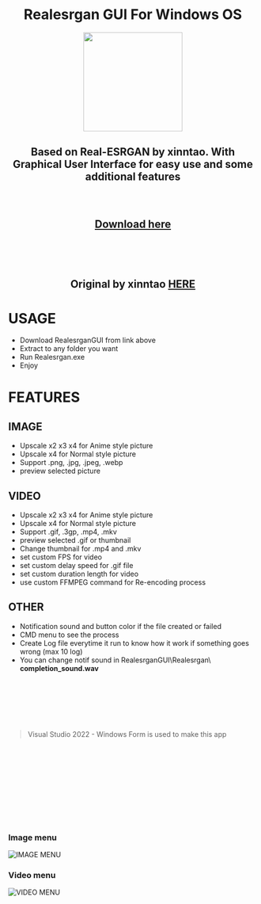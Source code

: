 <h1 align="center">
Realesrgan GUI For Windows OS
</h1>

<p align="center">
  <img width="200" height="200" src="https://github.com/user-attachments/assets/d2ce0589-138d-41d2-bdde-36b95189737f">
</p>
   
<h2 align="center">
Based on Real-ESRGAN by xinntao. With Graphical User Interface for easy use and some additional features <br><br><br>

[Download here](https://github.com/eroge69/RealesrganGUI/releases) <br></br><br></br>

Original by xinntao [HERE](https://github.com/xinntao/Real-ESRGAN?tab=readme-ov-file#portable-executable-files-ncnn)
</h1>

# USAGE
- Download RealesrganGUI from link above
- Extract to any folder you want
- Run Realesrgan.exe
- Enjoy

# FEATURES

## IMAGE

- Upscale x2 x3 x4 for Anime style picture
- Upscale x4 for Normal style picture
- Support .png, .jpg, .jpeg, .webp
- preview selected picture

## VIDEO

- Upscale x2 x3 x4 for Anime style picture
- Upscale x4 for Normal style picture
- Support  .gif, .3gp, .mp4, .mkv
- preview selected .gif or thumbnail
- Change thumbnail for .mp4 and .mkv 
- set custom FPS for video
- set custom delay speed for .gif file
- set custom duration length for video
- use custom FFMPEG command for Re-encoding process

## OTHER

- Notification sound and button color if the file created or failed
- CMD menu to see the process
- Create Log file everytime it run to know how it work if something goes wrong (max 10 log)
- You can change notif sound in RealesrganGUI\Realesrgan\ **completion_sound.wav**
<br><br><br><br><br><br><br>
> Visual Studio 2022 - Windows Form is used to make this app

 <br><br><br><br><br><br><br><br><br>
### Image menu
![IMAGE MENU](https://github.com/user-attachments/assets/10876dca-8fa3-4d89-bec2-c914ea4afa0e)

### Video menu
![VIDEO MENU](https://github.com/user-attachments/assets/7a3db06a-a83e-4cdb-9635-8a26fd468f88)

